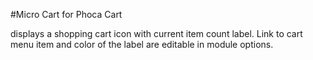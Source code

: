 #Micro Cart for Phoca Cart

displays a shopping cart icon with current item count label.
Link to cart menu item and color of the label are editable in module options.


